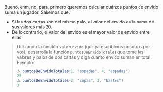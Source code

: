 Bueno, ehm, no, pará, primero queremos calcular cuántos puntos de envido suma un jugador. Sabemos que: 

* Si las dos cartas son del mismo palo, el valor del envido es la suma de sus valores más 20.
* De lo contrario, el valor del envido es el mayor valor de envido entre ellas.  

> Utilizando la función `valorEnvido` (que ya escribimos nosotros por vos), desarrollá la función `puntosDeEnvidoTotales` que tome los valores y palos de dos cartas y diga cuánto envido suman en total. Ejemplo: 
> 
> ```javascript
> ム puntosDeEnvidoTotales(1, "espadas", 4, "espadas")
> 25
> ム puntosDeEnvidoTotales(2, "copas", 3, "bastos")
> 3
> ```